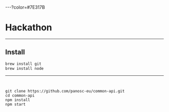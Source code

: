 ---?color=#7E317B

# Hackathon

---

## Install

```bash
brew install git
brew install node
```

---

```


git clone https://github.com/panosc-eu/common-api.git
cd common-api
npm install
npm start


```
